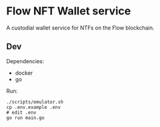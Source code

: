 # Flow NFT Wallet service

A custodial wallet service for NTFs on the Flow blockchain.

## Dev

Dependencies:

- docker
- go

Run:

    ./scripts/emulator.sh
    cp .env.example .env
    # edit .env
    go run main.go
